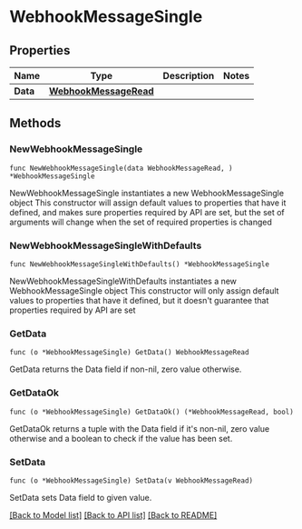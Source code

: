 # WebhookMessageSingle

## Properties

Name | Type | Description | Notes
------------ | ------------- | ------------- | -------------
**Data** | [**WebhookMessageRead**](WebhookMessageRead.md) |  | 

## Methods

### NewWebhookMessageSingle

`func NewWebhookMessageSingle(data WebhookMessageRead, ) *WebhookMessageSingle`

NewWebhookMessageSingle instantiates a new WebhookMessageSingle object
This constructor will assign default values to properties that have it defined,
and makes sure properties required by API are set, but the set of arguments
will change when the set of required properties is changed

### NewWebhookMessageSingleWithDefaults

`func NewWebhookMessageSingleWithDefaults() *WebhookMessageSingle`

NewWebhookMessageSingleWithDefaults instantiates a new WebhookMessageSingle object
This constructor will only assign default values to properties that have it defined,
but it doesn't guarantee that properties required by API are set

### GetData

`func (o *WebhookMessageSingle) GetData() WebhookMessageRead`

GetData returns the Data field if non-nil, zero value otherwise.

### GetDataOk

`func (o *WebhookMessageSingle) GetDataOk() (*WebhookMessageRead, bool)`

GetDataOk returns a tuple with the Data field if it's non-nil, zero value otherwise
and a boolean to check if the value has been set.

### SetData

`func (o *WebhookMessageSingle) SetData(v WebhookMessageRead)`

SetData sets Data field to given value.



[[Back to Model list]](../README.md#documentation-for-models) [[Back to API list]](../README.md#documentation-for-api-endpoints) [[Back to README]](../README.md)


